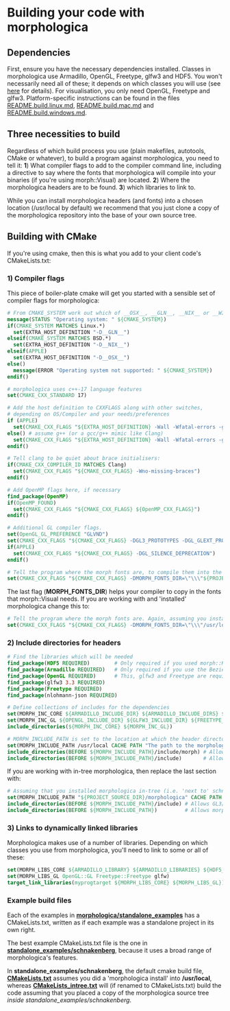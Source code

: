 # Building your code with morphologica

## Dependencies

First, ensure you have the necessary dependencies installed. Classes in morphologica use Armadillo, OpenGL, Freetype, glfw3 and HDF5. You won't necessarily need all of these; it depends on which classes you will use (see [here](https://github.com/ABRG-Models/morphologica/blob/main/README.coding.md#linking-a-morphologica-program) for details). For visualisation, you only need OpenGL, Freetype and glfw3. Platform-specific instructions can be found in the files [README.build.linux.md](https://github.com/ABRG-Models/morphologica/blob/main/README.build.linux.md), [README.build.mac.md](https://github.com/ABRG-Models/morphologica/blob/main/README.build.mac.md) and [README.build.windows.md](https://github.com/ABRG-Models/morphologica/blob/main/README.build.windows.md).

## Three necessities to build

Regardless of which build process you use (plain makefiles, autotools,
CMake or whatever), to build a program against morphologica, you need
to tell it: **1**) What compiler flags to add to the
compiler command line, including a directive to say where the fonts
that morphologica will compile into your binaries (if you're using
morph::Visual) are located. **2**) Where the morphologica headers are
to be found. **3**) which libraries to link to.

While you can install morphologica headers (and fonts) into a chosen
location (/usr/local by default) we recommend that you just clone a
copy of the morphologica repository into the base of your own source tree.

## Building with CMake

If you're using cmake, then this is what you add to your client code's
CMakeLists.txt:

### 1) Compiler flags

This piece of boiler-plate cmake will get you started with a sensible
set of compiler flags for morphologica:

```cmake
# From CMAKE_SYSTEM work out which of __OSX__, __GLN__, __NIX__ or __WIN__ are required
message(STATUS "Operating system: " ${CMAKE_SYSTEM})
if(CMAKE_SYSTEM MATCHES Linux.*)
  set(EXTRA_HOST_DEFINITION "-D__GLN__")
elseif(CMAKE_SYSTEM MATCHES BSD.*)
  set(EXTRA_HOST_DEFINITION "-D__NIX__")
elseif(APPLE)
  set(EXTRA_HOST_DEFINITION "-D__OSX__")
else()
  message(ERROR "Operating system not supported: " ${CMAKE_SYSTEM})
endif()

# morphologica uses c++-17 language features
set(CMAKE_CXX_STANDARD 17)

# Add the host definition to CXXFLAGS along with other switches,
# depending on OS/Compiler and your needs/preferences
if (APPLE)
  set(CMAKE_CXX_FLAGS "${EXTRA_HOST_DEFINITION} -Wall -Wfatal-errors -g -O3")
else() # assume g++ (or a gcc/g++ mimic like Clang)
  set(CMAKE_CXX_FLAGS "${EXTRA_HOST_DEFINITION} -Wall -Wfatal-errors -g -Wno-unused-result -Wno-unknown-pragmas -O3")
endif()

# Tell clang to be quiet about brace initialisers:
if(CMAKE_CXX_COMPILER_ID MATCHES Clang)
  set(CMAKE_CXX_FLAGS "${CMAKE_CXX_FLAGS} -Wno-missing-braces")
endif()

# Add OpenMP flags here, if necessary
find_package(OpenMP)
if(OpenMP_FOUND)
  set(CMAKE_CXX_FLAGS "${CMAKE_CXX_FLAGS} ${OpenMP_CXX_FLAGS}")
endif()

# Additional GL compiler flags.
set(OpenGL_GL_PREFERENCE "GLVND")
set(CMAKE_CXX_FLAGS "${CMAKE_CXX_FLAGS} -DGL3_PROTOTYPES -DGL_GLEXT_PROTOTYPES")
if(APPLE)
  set(CMAKE_CXX_FLAGS "${CMAKE_CXX_FLAGS} -DGL_SILENCE_DEPRECATION")
endif()

# Tell the program where the morph fonts are, to compile them into the binary
set(CMAKE_CXX_FLAGS "${CMAKE_CXX_FLAGS} -DMORPH_FONTS_DIR=\"\\\"${PROJECT_SOURCE_DIR}/morphologica/fonts\\\"\"")
```

The last flag (**MORPH_FONTS_DIR**) helps your compiler to copy in the
fonts that morph::Visual needs.  If you are working with and
'installed' morphologica change this to:

```cmake
# Tell the program where the morph fonts are. Again, assuming you installed morphologica in /usr/local:
set(CMAKE_CXX_FLAGS "${CMAKE_CXX_FLAGS} -DMORPH_FONTS_DIR=\"\\\"/usr/local/share/fonts\\\"\"")
```

### 2) Include directories for headers

```cmake
# Find the libraries which will be needed
find_package(HDF5 REQUIRED)        # Only required if you used morph::HdfData
find_package(Armadillo REQUIRED)   # Only required if you use the Bezier curve classes or HexGrid/CartGrid
find_package(OpenGL REQUIRED)      # This, glfw3 and Freetype are required for morph::Visual
find_package(glfw3 3.3 REQUIRED)
find_package(Freetype REQUIRED)
find_package(nlohmann-json REQUIRED)

# Define collections of includes for the dependencies
set(MORPH_INC_CORE ${ARMADILLO_INCLUDE_DIR} ${ARMADILLO_INCLUDE_DIRS} ${HDF5_INCLUDE_DIR})
set(MORPH_INC_GL ${OPENGL_INCLUDE_DIR} ${GLFW3_INCLUDE_DIR} ${FREETYPE_INCLUDE_DIRS})
include_directories(${MORPH_INC_CORE} ${MORPH_INC_GL})

# MORPH_INCLUDE_PATH is set to the location at which the header directory 'morph' is found. For 'Installed morpholoigca':
set(MORPH_INCLUDE_PATH /usr/local CACHE PATH "The path to the morphologica headers (e.g. /usr/local/include or \$HOME/usr/include)")
include_directories(BEFORE ${MORPH_INCLUDE_PATH}/include/morph) # Allows GL3/gl3.h to be found
include_directories(BEFORE ${MORPH_INCLUDE_PATH}/include)       # Allows morph/Header.h to be found
```
If you are working with in-tree morphologica, then replace the last section with:
```cmake
# Assuming that you installed morphologica in-tree (i.e. 'next to' schnakenberg.cpp).
set(MORPH_INCLUDE_PATH "${PROJECT_SOURCE_DIR}/morphologica" CACHE PATH "The path to morphologica")
include_directories(BEFORE ${MORPH_INCLUDE_PATH}/include) # Allows GL3/gl3.h to be found
include_directories(BEFORE ${MORPH_INCLUDE_PATH})         # Allows morph/Header.h to be found
```

### 3) Links to dynamically linked libraries

Morphologica makes use of a number of libraries. Depending on which
classes you use from morphologica, you'll need to link to some or all
of these:

```cmake
set(MORPH_LIBS_CORE ${ARMADILLO_LIBRARY} ${ARMADILLO_LIBRARIES} ${HDF5_C_LIBRARIES})
set(MORPH_LIBS_GL OpenGL::GL Freetype::Freetype glfw)
target_link_libraries(myprogtarget ${MORPH_LIBS_CORE} ${MORPH_LIBS_GL})
```

### Example build files

Each of the examples in [**morphologica/standalone_examples**](https://github.com/ABRG-Models/morphologica/tree/main/standalone_examples) has a CMakeLists.txt, written as if each
example was a standalone project in its own right.

The best example CMakeLists.txt file is the one in [**standalone_examples/schnakenberg**](https://github.com/ABRG-Models/morphologica/tree/main/standalone_examples/schnakenberg),
because it uses a broad range of morphologica's features.

In **standalone_examples/schnakenberg**, the default cmake build file, [**CMakeLists.txt**](https://github.com/ABRG-Models/morphologica/blob/main/standalone_examples/schnakenberg/CMakeLists.txt) assumes you did a
'morphologica install' into **/usr/local**, whereas
[**CMakeLists_intree.txt**](https://github.com/ABRG-Models/morphologica/blob/main/standalone_examples/schnakenberg/CMakeLists_intree.txt) will (if renamed to CMakeLists.txt) build the code assuming that you
placed a copy of the morphologica source  tree *inside* *standalone_examples/schnakenberg*.
